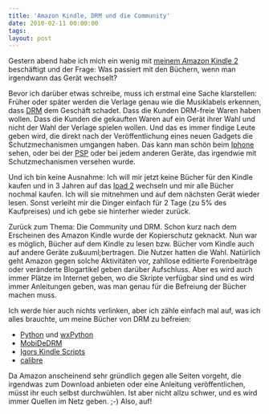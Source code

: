 ```yaml
---
title: 'Amazon Kindle, DRM und die Community'
date: 2010-02-11 00:00:00 
tags: 
layout: post
---
```

<p><span class="dropCap">G</span>estern abend habe ich mich ein wenig mit <a href="http://blog.kopis.de/2010/02/09/mein-amazon-kindle/">meinem Amazon Kindle 2</a> besch&auml;ftigt und der Frage: Was passiert mit den B&uuml;chern, wenn man irgendwann das Ger&auml;t wechselt?</p>
<p>Bevor ich dar&uuml;ber etwas schreibe, muss ich erstmal eine Sache klarstellen: Fr&uuml;her oder sp&auml;ter werden die Verlage genau wie die Musiklabels erkennen, dass <a href="http://de.wikipedia.org/wiki/Digitale_Rechteverwaltung">DRM</a> dem Gesch&auml;ft schadet. Dass die Kunden DRM-freie Waren haben wollen. Dass die Kunden die gekauften Waren auf ein Ger&auml;t ihrer Wahl und nicht der Wahl der Verlage spielen wollen. Und das es immer findige Leute geben wird, die direkt nach der Ver&ouml;ffentlichung eines neuen Gadgets die Schutzmechanismen umgangen haben. Das kann man sch&ouml;n beim <a href="http://www.apple.com/iphone/">Iphone</a> sehen, oder bei der <a href="http://de.playstation.com/psp/">PSP</a> oder bei jedem anderen Ger&auml;te, das irgendwie mit Schutzmechanismen versehen wurde.</p>
<p>Und ich bin keine Ausnahme: Ich will mir jetzt keine B&uuml;cher f&uuml;r den Kindle kaufen und in 3 Jahren auf das <a href="http://www.apple.com/ipad/">Ipad 2</a> wechseln und mir alle B&uuml;cher nochmal kaufen. Ich will sie mitnehmen und auf dem n&auml;chsten Ger&auml;t wieder lesen. Sonst verleiht mir die Dinger einfach f&uuml;r 2 Tage (zu 5% des Kaufpreises) und ich gebe sie hinterher wieder zur&uuml;ck.</p>
<p>Zur&uuml;ck zum Thema: Die Community und DRM. Schon kurz nach dem Erscheinen des Amazon Kindle wurde der Kopierschutz geknackt. Nun war es m&ouml;glich, B&uuml;cher auf dem Kindle zu lesen bzw. B&uuml;cher vom Kindle auch auf andere Ger&auml;te zu&amp;uuml;bertragen. Die Nutzer hatten die Wahl. Nat&uuml;rlich geht Amazon gegen solche Aktivit&auml;ten vor, zahllose editierte Forenbeitr&auml;ge oder ver&auml;nderte Blogartikel geben dar&uuml;ber Aufschluss. Aber es wird auch immer Pl&auml;tze im Internet geben, wo die Skripte verf&uuml;gbar sind und es wird immer Anleitungen geben, was man genau f&uuml;r die Befreiung der B&uuml;cher machen muss.</p>
<p>Ich werde hier auch nichts verlinken, aber ich z&auml;hle einfach mal auf, was ich alles brauchte, um meine B&uuml;cher von DRM zu befreien:</p>
<ul>
<li> <a href="http://www.python.org">Python</a> und <a href="http://www.wxpython.org">wxPython</a> </li>
<li><a href="http://www.google.com/search?q=mobidedrm">MobiDeDRM</a></li>
<li><a href="http://igorsk.blogspot.com/search?q=kindlepid.py">Igors Kindle Scripts</a></li>
<li><a href="http://calibre-ebook.com/">calibre</a></li>
</ul>
<p>Da Amazon anscheinend sehr gr&uuml;ndlich gegen alle Seiten vorgeht, die irgendwas zum Download anbieten oder eine Anleitung ver&ouml;ffentlichen, m&uuml;sst ihr euch selbst durchw&uuml;hlen. Ist aber nicht allzu schwer, und es wird immer Quellen im Netz geben. ;-) Also, auf!</p>
